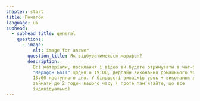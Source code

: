 ```yaml
---
chapter: start
title: Початок
language: ua
subhead:
  - subhead_title: general
    questions:
      - image:
          alt: image for answer
        question_title: Я﻿к відбуватиметься марафон?
        description:
          Всі матеріали, посилання і відео ви будете отримувати в чат-боті
          "Марафон GoIT" щодня о 19:00, дедлайн виконання домашнього завдання
          18:00 наступного дня. У більшості випадків урок + виконання дз буде
          займати до 2 годин вашого часу ( проте пам’ятайте, що все
          індивідуально)
---
```

